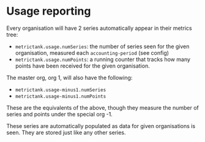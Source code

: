 # Usage reporting

Every organisation will have 2 series automatically appear in their metrics tree:

* `metrictank.usage.numSeries`: the number of series seen for the given organisation, measured each `accounting-period` (see config)
* `metrictank.usage.numPoints`: a running counter that tracks how many points have been received for the given organisation.

The master org, org 1, will also have the following:

* `metrictank.usage-minus1.numSeries`
* `metrictank.usage-minus1.numPoints`

These are the equivalents of the above, though they measure the number of series and points under the special org -1.


These series are automatically populated as data for given organisations is seen.  They are stored just like any other series.
